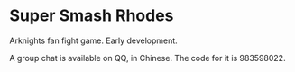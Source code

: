 # Super Smash Rhodes
 
Arknights fan fight game. Early development.

A group chat is available on QQ, in Chinese. The code for it is 983598022.
